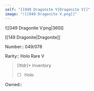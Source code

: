 ```yaml
---
self: "[[049 Dragonite V|Dragonite V]]"
image: "![[049 Dragonite V.png]]"
---
```


![[049 Dragonite V.png|360]]

[[149 Dragonite|Dragonite]]

Number:: 049/078

Rarity:: Holo Rare V

> [!tldr]+ Inventory
> - [ ] Holo

Owned:: 

